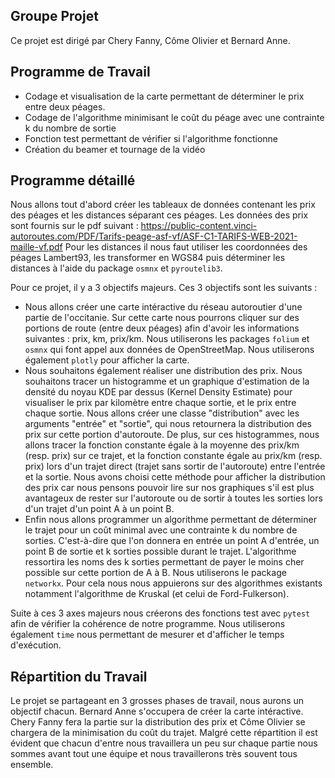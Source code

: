 ## Groupe Projet
Ce projet est dirigé par Chery Fanny, Côme Olivier et Bernard Anne.

## Programme de Travail
- Codage et visualisation de la carte permettant de déterminer le prix entre deux péages. 
- Codage de l'algorithme minimisant le coût du péage avec une contrainte k du nombre de sortie 
- Fonction test permettant de vérifier si l'algorithme fonctionne
- Création du beamer et tournage de la vidéo

## Programme détaillé
Nous allons tout d'abord créer les tableaux de données contenant les prix des péages et les distances séparant ces péages. Les données des prix sont fournis sur le pdf suivant : https://public-content.vinci-autoroutes.com/PDF/Tarifs-peage-asf-vf/ASF-C1-TARIFS-WEB-2021-maille-vf.pdf 
Pour les distances il nous faut utiliser  les coordonnées des péages Lambert93, les transformer en WGS84 puis déterminer les distances à l'aide du package ```osmnx``` et ```pyroutelib3```. 

Pour ce projet, il y a 3 objectifs majeurs. Ces 3 objectifs sont les suivants : 

- Nous allons créer une carte intéractive du réseau autoroutier d'une partie de l'occitanie. Sur cette carte nous pourrons cliquer sur des portions de route (entre deux péages) afin d'avoir les informations suivantes : prix, km, prix/km. Nous utiliserons les packages ```folium``` et ```osmnx``` qui font appel aux données de OpenStreetMap. Nous utiliserons également ```plotly``` pour afficher la carte. 
- Nous souhaitons également réaliser une distribution des prix. Nous souhaitons tracer un histogramme et un graphique d'estimation de la densité du noyau KDE par dessus (Kernel Density Estimate) pour visualiser le prix par kilomètre entre chaque sortie, et le prix entre chaque sortie. Nous allons créer une classe "distribution" avec les arguments "entrée" et "sortie", qui nous retournera la distribution des prix sur cette portion d'autoroute. De plus, sur ces histogrammes, nous allons tracer la fonction constante égale à la moyenne des prix/km (resp. prix) sur ce trajet, et la fonction constante égale au prix/km (resp. prix) lors d'un trajet direct (trajet sans sortir de l'autoroute) entre l'entrée et la sortie. Nous avons choisi cette méthode pour afficher la distribution des prix car nous pensons pouvoir lire sur nos graphiques s'il est plus avantageux de rester sur l'autoroute ou de sortir à toutes les sorties lors d'un trajet d'un point A à un point B. 
- Enfin nous allons programmer un algorithme permettant de déterminer le trajet pour un coût minimal avec une contrainte k du nombre de sorties. C'est-à-dire que l'on donnera en entrée un point A d'entrée, un point B de sortie et k sorties possible durant le trajet. L'algorithme ressortira les noms des k sorties permettant de payer le moins cher possible sur cette portion de A à B. Nous utiliserons le package ```networkx```. Pour cela nous nous appuierons sur des algorithmes existants notamment l'algorithme de Kruskal (et celui de Ford-Fulkerson).

Suite à ces 3 axes majeurs nous créerons des fonctions test avec ```pytest``` afin de vérifier la cohérence de notre programme. Nous utiliserons également ```time``` nous permettant de mesurer et d'afficher le temps d'exécution. 

## Répartition du Travail
Le projet se partageant en 3 grosses phases de travail, nous aurons un objectif chacun. Bernard Anne s'occupera de créer la carte intéractive. Chery Fanny fera la partie sur la distribution des prix et Côme Olivier se chargera de la minimisation du coût du trajet. Malgré cette répartition il est évident que chacun d'entre nous travaillera un peu sur chaque partie nous sommes avant tout une équipe et nous travaillerons très souvent tous ensemble. 

